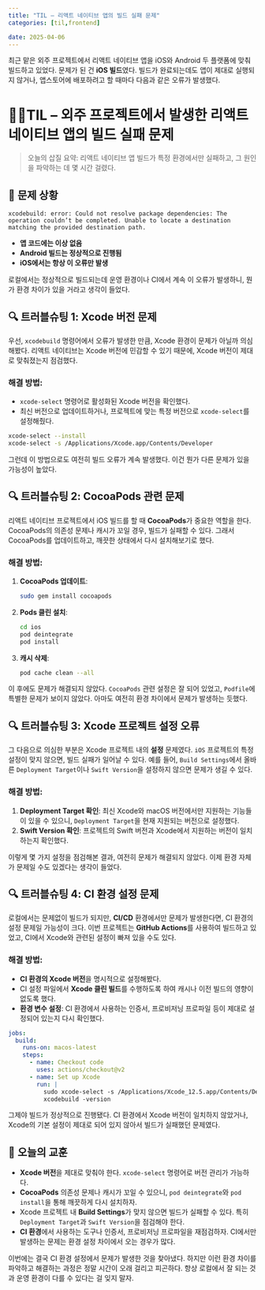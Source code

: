 ```yaml
---
title: "TIL – 리액트 네이티브 앱의 빌드 실패 문제"
categories: [til,frontend]

date: 2025-04-06
---
```

최근 맡은 외주 프로젝트에서 리액트 네이티브 앱을 iOS와 Android 두 플랫폼에 맞춰 빌드하고 있었다. 문제가 된 건 **iOS 빌드**였다. 빌드가 완료되는데도 앱이 제대로 실행되지 않거나, 앱스토어에 배포하려고 할 때마다 다음과 같은 오류가 발생했다.

# 🖕🏻TIL – 외주 프로젝트에서 발생한 리액트 네이티브 앱의 빌드 실패 문제

> 오늘의 삽질 요약: 리액트 네이티브 앱 빌드가 특정 환경에서만 실패하고, 그 원인을 파악하는 데 몇 시간 걸렸다.
> 

## 👾 문제 상황

```
xcodebuild: error: Could not resolve package dependencies: The operation couldn’t be completed. Unable to locate a destination matching the provided destination path.

```

- **앱 코드에는 이상 없음**
- **Android 빌드는 정상적으로 진행됨**
- **iOS에서는 항상 이 오류만 발생**

로컬에서는 정상적으로 빌드되는데 운영 환경이나 CI에서 계속 이 오류가 발생하니, 뭔가 환경 차이가 있을 거라고 생각이 들었다.

## 🔍 트러블슈팅 1: Xcode 버전 문제

우선, `xcodebuild` 명령어에서 오류가 발생한 만큼, Xcode 환경이 문제가 아닐까 의심해봤다. 리액트 네이티브는 Xcode 버전에 민감할 수 있기 때문에, Xcode 버전이 제대로 맞춰졌는지 점검했다.

### 해결 방법:

- `xcode-select` 명령어로 활성화된 Xcode 버전을 확인했다.
- 최신 버전으로 업데이트하거나, 프로젝트에 맞는 특정 버전으로 `xcode-select`를 설정해줬다.

```bash
xcode-select --install
xcode-select -s /Applications/Xcode.app/Contents/Developer

```

그런데 이 방법으로도 여전히 빌드 오류가 계속 발생했다. 이건 뭔가 다른 문제가 있을 가능성이 높았다.

## 🔍 트러블슈팅 2: CocoaPods 관련 문제

리액트 네이티브 프로젝트에서 iOS 빌드를 할 때 **CocoaPods**가 중요한 역할을 한다. CocoaPods의 의존성 문제나 캐시가 꼬일 경우, 빌드가 실패할 수 있다. 그래서 CocoaPods를 업데이트하고, 깨끗한 상태에서 다시 설치해보기로 했다.

### 해결 방법:

1. **CocoaPods 업데이트**:
    
    ```bash
    sudo gem install cocoapods
    
    ```
    
2. **Pods 클린 설치**:
    
    ```bash
    cd ios
    pod deintegrate
    pod install
    
    ```
    
3. **캐시 삭제**:
    
    ```bash
    pod cache clean --all
    
    ```
    

이 후에도 문제가 해결되지 않았다. `CocoaPods` 관련 설정은 잘 되어 있었고, `Podfile`에 특별한 문제가 보이지 않았다. 아마도 여전히 환경 차이에서 문제가 발생하는 듯했다.

## 🔍 트러블슈팅 3: Xcode 프로젝트 설정 오류

그 다음으로 의심한 부분은 Xcode 프로젝트 내의 **설정** 문제였다. `iOS` 프로젝트의 특정 설정이 맞지 않으면, 빌드 실패가 일어날 수 있다. 예를 들어, `Build Settings`에서 올바른 `Deployment Target`이나 `Swift Version`을 설정하지 않으면 문제가 생길 수 있다.

### 해결 방법:

1. **Deployment Target 확인**: 최신 Xcode와 macOS 버전에서만 지원하는 기능들이 있을 수 있으니, `Deployment Target`을 현재 지원되는 버전으로 설정했다.
2. **Swift Version 확인**: 프로젝트의 Swift 버전과 Xcode에서 지원하는 버전이 일치하는지 확인했다.

이렇게 몇 가지 설정을 점검해본 결과, 여전히 문제가 해결되지 않았다. 이제 환경 자체가 문제일 수도 있겠다는 생각이 들었다.

## 🔍 트러블슈팅 4: CI 환경 설정 문제

로컬에서는 문제없이 빌드가 되지만, **CI/CD** 환경에서만 문제가 발생한다면, CI 환경의 설정 문제일 가능성이 크다. 이번 프로젝트는 **GitHub Actions**를 사용하여 빌드하고 있었고, CI에서 Xcode와 관련된 설정이 빠져 있을 수도 있다.

### 해결 방법:

- **CI 환경의 Xcode 버전**을 명시적으로 설정해봤다.
- CI 설정 파일에서 **Xcode 클린 빌드**를 수행하도록 하여 캐시나 이전 빌드의 영향이 없도록 했다.
- **환경 변수 설정**: CI 환경에서 사용하는 인증서, 프로비저닝 프로파일 등이 제대로 설정되어 있는지 다시 확인했다.

```yaml
jobs:
  build:
    runs-on: macos-latest
    steps:
      - name: Checkout code
        uses: actions/checkout@v2
      - name: Set up Xcode
        run: |
          sudo xcode-select -s /Applications/Xcode_12.5.app/Contents/Developer
          xcodebuild -version

```

그제야 빌드가 정상적으로 진행됐다. CI 환경에서 Xcode 버전이 일치하지 않았거나, Xcode의 기본 설정이 제대로 되어 있지 않아서 빌드가 실패했던 문제였다.

## 🍃 오늘의 교훈

- **Xcode 버전**을 제대로 맞춰야 한다. `xcode-select` 명령어로 버전 관리가 가능하다.
- **CocoaPods** 의존성 문제나 캐시가 꼬일 수 있으니, `pod deintegrate`와 `pod install`을 통해 깨끗하게 다시 설치하자.
- Xcode 프로젝트 내 **Build Settings**가 맞지 않으면 빌드가 실패할 수 있다. 특히 `Deployment Target`과 `Swift Version`을 점검해야 한다.
- **CI 환경**에서 사용하는 도구나 인증서, 프로비저닝 프로파일을 재점검하자. CI에서만 발생하는 문제는 환경 설정 차이에서 오는 경우가 많다.

이번에는 결국 CI 환경 설정에서 문제가 발생한 것을 찾아냈다. 하지만 이런 환경 차이를 파악하고 해결하는 과정은 정말 시간이 오래 걸리고 피곤하다. 항상 로컬에서 잘 되는 것과 운영 환경이 다를 수 있다는 걸 잊지 말자.
